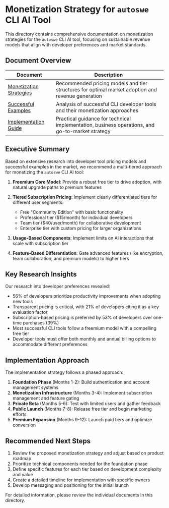 # Monetization Strategy for `autoswe` CLI AI Tool

This directory contains comprehensive documentation on monetization strategies for the `autoswe` CLI AI tool, focusing on sustainable revenue models that align with developer preferences and market standards.

## Document Overview

| Document | Description |
|----------|-------------|
| [Monetization Strategies](monetization_strategies.md) | Recommended pricing models and tier structures for optimal market adoption and revenue generation |
| [Successful Examples](successful_examples.md) | Analysis of successful CLI developer tools and their monetization approaches |
| [Implementation Guide](implementation_guide.md) | Practical guidance for technical implementation, business operations, and go-to-market strategy |

## Executive Summary

Based on extensive research into developer tool pricing models and successful examples in the market, we recommend a multi-tiered approach for monetizing the `autoswe` CLI AI tool:

1. **Freemium Core Model**: Provide a robust free tier to drive adoption, with natural upgrade paths to premium features
2. **Tiered Subscription Pricing**: Implement clearly differentiated tiers for different user segments:
   - Free "Community Edition" with basic functionality
   - Professional tier ($15/month) for individual developers
   - Team tier ($40/user/month) for collaborative development
   - Enterprise tier with custom pricing for larger organizations

3. **Usage-Based Components**: Implement limits on AI interactions that scale with subscription tier
4. **Feature-Based Differentiation**: Gate advanced features (like encryption, team collaboration, and premium models) to higher tiers

## Key Research Insights

Our research into developer preferences revealed:

- 56% of developers prioritize productivity improvements when adopting new tools
- Transparent pricing is critical, with 21% of developers citing it as a key evaluation factor
- Subscription-based pricing is preferred by 53% of developers over one-time purchases (39%)
- Most successful CLI tools follow a freemium model with a compelling free tier
- Developer tools must offer both monthly and annual billing options to accommodate different preferences

## Implementation Approach

The implementation strategy follows a phased approach:

1. **Foundation Phase** (Months 1-2): Build authentication and account management systems
2. **Monetization Infrastructure** (Months 3-4): Implement subscription management and feature gating
3. **Private Beta** (Months 5-6): Test with limited users and gather feedback
4. **Public Launch** (Months 7-8): Release free tier and begin marketing efforts
5. **Premium Expansion** (Months 9-12): Launch paid tiers and optimize conversion

## Recommended Next Steps

1. Review the proposed monetization strategy and adjust based on product roadmap
2. Prioritize technical components needed for the foundation phase
3. Define specific features for each tier based on development complexity and value
4. Create a detailed timeline for implementation with specific owners
5. Develop messaging and positioning for the initial launch

For detailed information, please review the individual documents in this directory.